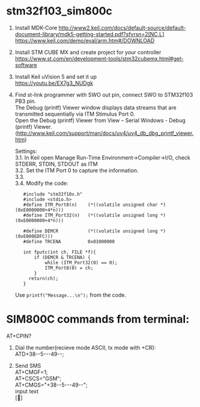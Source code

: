 # stm32f103_sim800c

1. Install MDK-Core
   http://www2.keil.com/docs/default-source/default-document-library/mdk5-getting-started.pdf?sfvrsn=2[NC,L]
   https://www.keil.com/demo/eval/arm.htm#/DOWNLOAD

3. Install STM CUBE MX and create project for your controller
   https://www.st.com/en/development-tools/stm32cubemx.html#get-software

2. Install Keil uVision 5 and set it up   
   https://youtu.be/EX7g3_NUDgk

3. Find st-link programmer with SWO out pin, connect SWO to STM32f103 PB3 pin.  
   The Debug (printf) Viewer window displays data streams that are transmitted sequentially via ITM Stimulus Port 0.  
   Open the Debug (printf) Viewer from View – Serial Windows - Debug (printf) Viewer.  
   (http://www.keil.com/support/man/docs/uv4/uv4_db_dbg_printf_viewer.htm)
   
   Settings:  
   3.1. In Keil open Manage Run-Time Environment->Compiler->I/O, check STDERR, STDIN, STDOUT as ITM  
   3.2. Set the ITM Port 0 to capture the information.  
   3.3.   
   3.4. Modify the code:  
   ```
      #include "stm32f10x.h"  
      #include <stdio.h>  
      #define ITM_Port8(n)    (*((volatile unsigned char *)(0xE0000000+4*n)))
      #define ITM_Port32(n)   (*((volatile unsigned long *)(0xE0000000+4*n)))

      #define DEMCR           (*((volatile unsigned long *)(0xE000EDFC)))
      #define TRCENA          0x01000000
      
      int fputc(int ch, FILE *f){
          if (DEMCR & TRCENA) {
              while (ITM_Port32(0) == 0);
              ITM_Port8(0) = ch;
          }
        return(ch);
      }  
   ```  
   Use ```printf("Message...\n");``` from the code.
   
 
# SIM800C commands from terminal:

AT+CPIN?

1. Dial the number(recieve mode ASCII, tx mode with +CR):  
ATD+38--5---49--; 

2. Send SMS  
  AT+CMGF=1;  
  AT+CSCS="GSM";  
  AT+CMGS="+38--5---49--";  
   input text  
  []  

